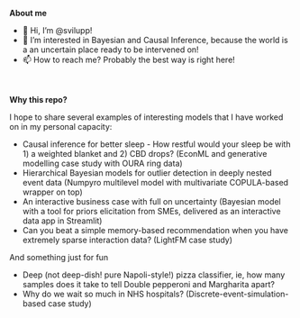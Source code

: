 **About me**

- 👋 Hi, I’m @svilupp!
- 👀 I’m interested in Bayesian and Causal Inference, because the world is a an uncertain place ready to be intervened on!
- 📫 How to reach me? Probably the best way is right here!


 <br><br>
**Why this repo?**


I hope to share several examples of interesting models that I have worked on in my personal capacity:
- Causal inference for better sleep - How restful would your sleep be with 1) a weighted blanket and 2) CBD drops? (EconML and generative modelling case study with OURA ring data)
- Hierarchical Bayesian models for outlier detection in deeply nested event data (Numpyro multilevel model with multivariate COPULA-based wrapper on top)
- An interactive business case with full on uncertainty (Bayesian model with a tool for priors elicitation from SMEs, delivered as an interactive data app in Streamlit)
- Can you beat a simple memory-based recommendation when you have extremely sparse interaction data? (LightFM case study)


And something just for fun
- Deep (not deep-dish! pure Napoli-style!) pizza classifier, ie, how many samples does it take to tell Double pepperoni and Margharita apart?
- Why do we wait so much in NHS hospitals? (Discrete-event-simulation-based case study)
